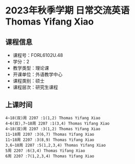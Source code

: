 # 2023年秋季学期 日常交流英语 Thomas Yifang Xiao






## 课程信息

- 课程号：FORL6102U.48
- 学分：2
- 教学类型：理论课
- 开课单位：外语教学中心
- 课程类别：硕士
- 课程层次：研究生课程

## 上课时间

```
4~18(双)周 2207 :1(1,2) Thomas Yifang Xiao
4~6(双),7~18周 2207 :1(3,4) Thomas Yifang Xiao
4~18(双)周 2207 :3(1,2) Thomas Yifang Xiao
11~18周 2207 :3(6,7) Thomas Yifang Xiao
11~18周 2207 :3(8,9) Thomas Yifang Xiao
3,6~18周 2207 :5(1,2,3,4) Thomas Yifang Xiao
5周 2207 :6(3,4) Thomas Yifang Xiao
6周 2207 :7(1,2,3,4) Thomas Yifang Xiao
```


